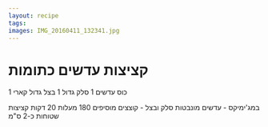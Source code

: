 ```yaml
---
layout: recipe
tags: 
images: IMG_20160411_132341.jpg
---
```


# קציצות עדשים כתומות

1 כוס עדשים
1 סלק גדול
1 בצל גדול 
קארי

במג'ימיקס - עדשים מונבטות
סלק ובצל - קוצצים מוסיפים
180 מעלות 20 דקות
קציצות שטוחות כ-2 ס"מ
